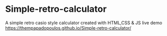 # Simple-retro-calculator
A simple retro casio style calculator created with HTML,CSS &amp; JS
live demo
https://thempapadopoulos.github.io/Simple-retro-calculator/
